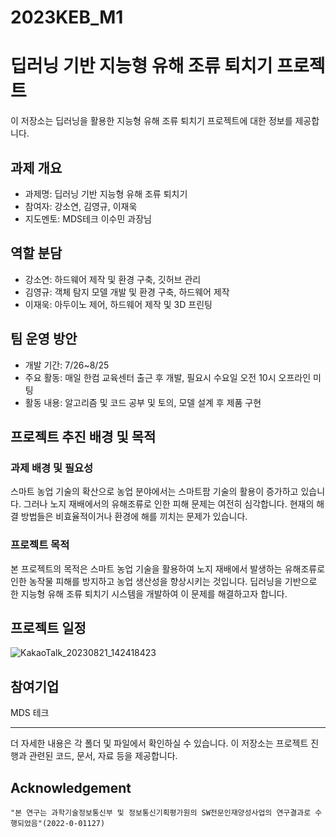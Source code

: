 # 2023KEB_M1
# 딥러닝 기반 지능형 유해 조류 퇴치기 프로젝트

이 저장소는 딥러닝을 활용한 지능형 유해 조류 퇴치기 프로젝트에 대한 정보를 제공합니다.

## 과제 개요

- 과제명: 딥러닝 기반 지능형 유해 조류 퇴치기
- 참여자: 강소연, 김영규, 이재욱
- 지도멘토: MDS테크 이수민 과장님

## 역할 분담

- 강소연: 하드웨어 제작 및 환경 구축, 깃허브 관리
- 김영규: 객체 탐지 모델 개발 및 환경 구축, 하드웨어 제작
- 이재욱: 아두이노 제어, 하드웨어 제작 및 3D 프린팅

## 팀 운영 방안

- 개발 기간: 7/26~8/25
- 주요 활동: 매일 한컴 교육센터 출근 후 개발, 필요시 수요일 오전 10시 오프라인 미팅
- 활동 내용: 알고리즘 및 코드 공부 및 토의, 모델 설계 후 제품 구현

## 프로젝트 추진 배경 및 목적

### 과제 배경 및 필요성

스마트 농업 기술의 확산으로 농업 분야에서는 스마트팜 기술의 활용이 증가하고 있습니다. 그러나 노지 재배에서의 유해조류로 인한 피해 문제는 여전히 심각합니다. 현재의 해결 방법들은 비효율적이거나 환경에 해를 끼치는 문제가 있습니다.

### 프로젝트 목적

본 프로젝트의 목적은 스마트 농업 기술을 활용하여 노지 재배에서 발생하는 유해조류로 인한 농작물 피해를 방지하고 농업 생산성을 향상시키는 것입니다. 딥러닝을 기반으로 한 지능형 유해 조류 퇴치기 시스템을 개발하여 이 문제를 해결하고자 합니다.

## 프로젝트 일정
![KakaoTalk_20230821_142418423](https://github.com/K-Software-BootCamp/2023KEB_M1/assets/75204368/d4588b85-6422-46dc-80f6-b255bae55161)


## 참여기업

MDS 테크

---

더 자세한 내용은 각 폴더 및 파일에서 확인하실 수 있습니다. 이 저장소는 프로젝트 진행과 관련된 코드, 문서, 자료 등을 제공합니다.

## Acknowledgement

```
"본 연구는 과학기술정보통신부 및 정보통신기획평가원의 SW전문인재양성사업의 연구결과로 수행되었음"(2022-0-01127)
```
